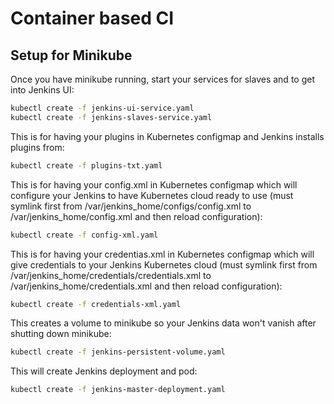 # Container based CI

## Setup for Minikube
Once you have minikube running, start your services for slaves and to get into Jenkins UI:
```sh
kubectl create -f jenkins-ui-service.yaml
kubectl create -f jenkins-slaves-service.yaml
```
This is for having your plugins in Kubernetes configmap and Jenkins installs plugins from:
```sh
kubectl create -f plugins-txt.yaml
```
This is for having your config.xml in Kubernetes configmap which will configure your Jenkins to have Kubernetes cloud ready to use (must symlink first from /var/jenkins_home/configs/config.xml to /var/jenkins_home/config.xml and then reload configuration):
```sh
kubectl create -f config-xml.yaml
```
This is for having your credentias.xml in Kubernetes configmap which will give credentials to your Jenkins Kubernetes cloud (must symlink first from /var/jenkins_home/credentials/credentials.xml to /var/jenkins_home/credentials.xml and then reload configuration):
```sh
kubectl create -f credentials-xml.yaml
```
This creates a volume to minikube so your Jenkins data won't vanish after shutting down minikube:
```sh
kubectl create -f jenkins-persistent-volume.yaml
```
This will create Jenkins deployment and pod:
```sh
kubectl create -f jenkins-master-deployment.yaml
```